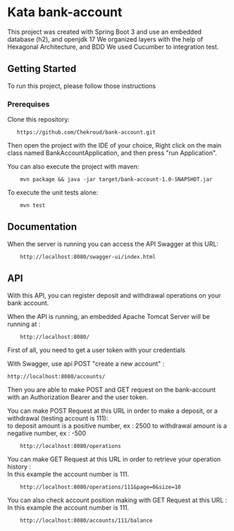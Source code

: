# Kata bank-account

This project was created with Spring Boot 3 and use an embedded database (h2), and openjdk 17 
We organized layers with the help of Hexagonal Architecture, and BDD
We used Cucumber to integration test.

## Getting Started

To run this project, please follow those instructions

### Prerequises

Clone this repository:

```text
   https://github.com/Chekroud/bank-account.git
```

Then open the project with the IDE of your choice, Right click on the main class named BankAccountApplication, and then press "run Application".

You can also execute the project with maven:
```text
    mvn package && java -jar target/bank-account-1.0-SNAPSHOT.jar
```

To execute the unit tests alone:
```text
    mvn test
```

## Documentation

When the server is running you can access the API Swagger at this URL:

```text
    http://localhost:8080/swagger-ui/index.html
```

## API

With this API, you can register deposit and withdrawal operations on your bank account.

When the API is running, an embedded Apache Tomcat Server will be running at :  

```text
    http://localhost:8080/
```  
First of all, you need to get a user token with your credentials

With Swagger, use api POST "create a new account" :

```text
http://localhost:8080/accounts/ 
```  

Then you are able to make POST and GET request on the bank-account with an Authorization Bearer and the user token.

You can make POST Request at this URL in order to make a deposit, or a withdrawal (testing account is 111):  
to deposit amount is a positive number, ex  : 2500
to withdrawal amount is a negative number, ex  : -500

```text
    http://localhost:8080/operations
```

You can make GET Request at this URL in order to retrieve your operation history :  
In this example the account number is 111.
```text
    http://localhost:8080/operations/111&page=0&size=10
```  

You can also check account position making with GET Request at this URL :  
In this example the account number is 111.
```text
    http://localhost:8080/accounts/111/balance
```  
